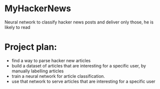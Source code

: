 # MyHackerNews
Neural network to classify hacker news posts and deliver only those, he is likely to read


# Project plan:
- find a way to parse hacker new articles
- build a dataset of articles that are interesting for a specific user, by manually labelling articles
- train a neural network for article classification.
- use that network to serve articles that are interesting for a specific user
